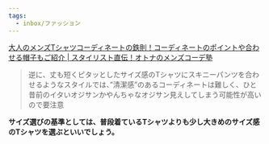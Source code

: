 ```yaml
---
tags:
  - inbox/ファッション
---
```

[​​大人のメンズTシャツコーディネートの鉄則！コーディネートのポイントや合わせる帽子もご紹介 | スタイリスト直伝！オトナのメンズコーデ塾](https://www.tokiyado.com/fashion/2023/07/01/post-291/)

>逆に、丈も短くピタッとしたサイズ感のTシャツにスキニーパンツを合わせるようなスタイルでは、”清潔感”のあるコーディネートは難しく、ひと昔前のイタいオジサンかやんちゃなオジサン見えしてしまう可能性が高いので要注意

**サイズ選びの基準としては、普段着ているTシャツよりも少し大きめのサイズ感のTシャツを選ぶといいでしょう。**

